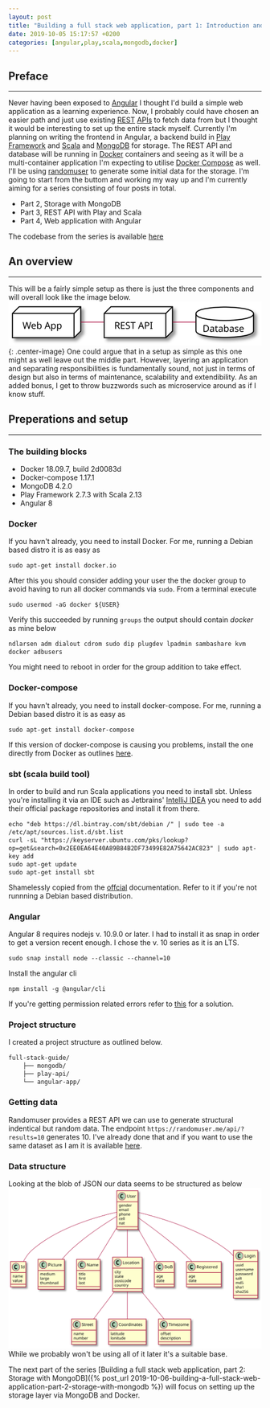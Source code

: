 ```yaml
---
layout: post
title: "Building a full stack web application, part 1: Introduction and setup"
date: 2019-10-05 15:17:57 +0200
categories: [angular,play,scala,mongodb,docker]
---
```


## Preface
---
Never having been exposed to [Angular](https://en.wikipedia.org/wiki/Angular_(web_framework)) I thought I'd build a simple web application as a learning experience. Now, I probably could have chosen an easier path and just use existing [REST](https://en.wikipedia.org/wiki/Representational_state_transfer) [APIs](https://en.wikipedia.org/wiki/Application_programming_interface) to fetch data from but I thought it would be interesting to set up the entire stack myself. Currently I'm planning on writing the frontend in Angular, a backend build in [Play Framework](https://en.wikipedia.org/wiki/Play_Framework) and [Scala](https://en.wikipedia.org/wiki/Scala_(programming_language)) and [MongoDB](https://en.wikipedia.org/wiki/MongoDB) for storage. The REST API and database will be running in [Docker](https://en.wikipedia.org/wiki/Docker_(software)) containers and seeing as it will be a multi-container application I'm expecting to utilise [Docker Compose](https://docs.docker.com/compose/) as well. I'll be using [randomuser](https://randomuser.me) to generate some initial data for the storage. I'm going to start from the buttom and working my way up and I'm currently aiming for a series consisting of four posts in total.

* Part 2, Storage with MongoDB
* Part 3, REST API with Play and Scala
* Part 4, Web application with Angular

The codebase from the series is available [here](https://github.com/ndlarsen/fullstack-webapp-guide)

## An overview
---
This will be a fairly simple setup as there is just the three components and will overall look like the image below.
![Web application architechture](/assets/images/fullstack-webapp-guide/arch.svg){: .center-image}
One could argue that in a setup as simple as this one might as well leave out the middle part. However, layering an application and separating responsibilities is fundamentally sound, not just in terms of design but also in terms of maintenance, scalability and extendibility. As an added bonus, I get to throw buzzwords such as microservice around as if I know stuff. 

## Preperations and setup
---
### The building blocks
* Docker 18.09.7, build 2d0083d
* Docker-compose 1.17.1
* MongoDB 4.2.0
* Play Framework 2.7.3 with Scala 2.13
* Angular 8

### Docker
If you havn't already, you need to install Docker. For me, running a Debian based distro it is as easy as
```
sudo apt-get install docker.io
```
After this you should consider adding your user the the docker group to avoid having to run all docker commands via `sudo`. From a terminal execute
```
sudo usermod -aG docker ${USER}
```
Verify this succeeded by running `groups` the output should contain *docker* as mine below
```
ndlarsen adm dialout cdrom sudo dip plugdev lpadmin sambashare kvm docker adbusers
```
You might need to reboot in order for the group addition to take effect.

### Docker-compose
If you havn't already, you need to install docker-compose. For me, running a Debian based distro it is as easy as
```
sudo apt-get install docker-compose
```
If this version of docker-compose is causing you problems, install the one directly from Docker as outlines [here](https://docs.docker.com/compose/install/).

### sbt (scala build tool)
In order to build and run Scala applications you need to install sbt. Unless you're installing it via an IDE such as Jetbrains' [IntelliJ IDEA](https://www.jetbrains.com/idea/) you need to add their official package repositories and install it from there.
```
echo "deb https://dl.bintray.com/sbt/debian /" | sudo tee -a /etc/apt/sources.list.d/sbt.list
curl -sL "https://keyserver.ubuntu.com/pks/lookup?op=get&search=0x2EE0EA64E40A89B84B2DF73499E82A75642AC823" | sudo apt-key add
sudo apt-get update
sudo apt-get install sbt
```
Shamelessly copied from the [offcial](https://www.scala-sbt.org/1.x/docs/Installing-sbt-on-Linux.html) documentation. Refer to it if you're not runnning a Debian based distribution.

### Angular
Angular 8 requires nodejs v. 10.9.0 or later. I had to install it as snap in order to get a version recent enough. I chose the v. 10 series as it is an LTS.
```
sudo snap install node --classic --channel=10
```
Install the angular cli
```
npm install -g @angular/cli
```
If you're getting permission related errors refer to [this](https://docs.npmjs.com/resolving-eacces-permissions-errors-when-installing-packages-globally) for a solution.

### Project structure
I created a project structure as outlined below.
```
full-stack-guide/
    ├── mongodb/
    ├── play-api/
    └── angular-app/
```

### Getting data
Randomuser provides a REST API we can use to generate structural indentical but random data. The endpoint `https://randomuser.me/api/?results=10` generates 10. I've already done that and if you want to use the same dataset as I am it is available [here](https://github.com/ndlarsen/fullstack-webapp-guide/blob/master/mongodb/users.json).

### Data structure
Looking at the blob of JSON our data seems to be structured as below
![data structure](/assets/images/fullstack-webapp-guide/data_structure_diagram.svg)
While we probably won't be using all of it later it's a suitable base.

The next part of the series [Building a full stack web application, part 2: Storage with MongoDB]({% post_url 2019-10-06-building-a-full-stack-web-application-part-2-storage-with-mongodb %}) will focus on setting up the storage layer via MongoDB and Docker.
